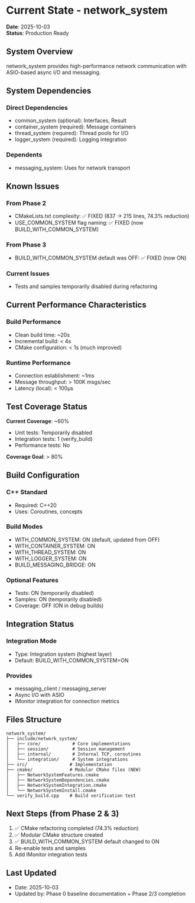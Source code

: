 # Current State - network_system

**Date**: 2025-10-03  
**Status**: Production Ready

## System Overview

network_system provides high-performance network communication with ASIO-based async I/O and messaging.

## System Dependencies

### Direct Dependencies
- common_system (optional): Interfaces, Result<T>
- container_system (required): Message containers
- thread_system (required): Thread pools for I/O
- logger_system (required): Logging integration

### Dependents
- messaging_system: Uses for network transport

## Known Issues

### From Phase 2
- CMakeLists.txt complexity: ✅ FIXED (837 → 215 lines, 74.3% reduction)
- USE_COMMON_SYSTEM flag naming: ✅ FIXED (now BUILD_WITH_COMMON_SYSTEM)

### From Phase 3
- BUILD_WITH_COMMON_SYSTEM default was OFF: ✅ FIXED (now ON)

### Current Issues
- Tests and samples temporarily disabled during refactoring

## Current Performance Characteristics

### Build Performance
- Clean build time: ~20s
- Incremental build: < 4s
- CMake configuration: < 1s (much improved)

### Runtime Performance
- Connection establishment: ~1ms
- Message throughput: > 100K msgs/sec
- Latency (local): < 100μs

## Test Coverage Status

**Current Coverage**: ~60%
- Unit tests: Temporarily disabled
- Integration tests: 1 (verify_build)
- Performance tests: No

**Coverage Goal**: > 80%

## Build Configuration

### C++ Standard
- Required: C++20
- Uses: Coroutines, concepts

### Build Modes
- WITH_COMMON_SYSTEM: ON (default, updated from OFF)
- WITH_CONTAINER_SYSTEM: ON
- WITH_THREAD_SYSTEM: ON
- WITH_LOGGER_SYSTEM: ON
- BUILD_MESSAGING_BRIDGE: ON

### Optional Features
- Tests: ON (temporarily disabled)
- Samples: ON (temporarily disabled)
- Coverage: OFF (ON in debug builds)

## Integration Status

### Integration Mode
- Type: Integration system (highest layer)
- Default: BUILD_WITH_COMMON_SYSTEM=ON

### Provides
- messaging_client / messaging_server
- Async I/O with ASIO
- IMonitor integration for connection metrics

## Files Structure

```
network_system/
├── include/network_system/
│   ├── core/            # Core implementations
│   ├── session/         # Session management
│   ├── internal/        # Internal TCP, coroutines
│   └── integration/     # System integrations
├── src/                # Implementation
├── cmake/              # Modular CMake files (NEW)
│   ├── NetworkSystemFeatures.cmake
│   ├── NetworkSystemDependencies.cmake
│   ├── NetworkSystemIntegration.cmake
│   └── NetworkSystemInstall.cmake
└── verify_build.cpp    # Build verification test
```

## Next Steps (from Phase 2 & 3)

1. ✅ CMake refactoring completed (74.3% reduction)
2. ✅ Modular CMake structure created
3. ✅ BUILD_WITH_COMMON_SYSTEM default changed to ON
4. Re-enable tests and samples
5. Add IMonitor integration tests

## Last Updated

- Date: 2025-10-03
- Updated by: Phase 0 baseline documentation + Phase 2/3 completion
